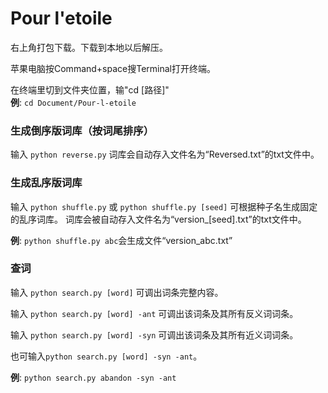 # Pour l'etoile

右上角打包下载。下载到本地以后解压。

苹果电脑按Command+space搜Terminal打开终端。

在终端里切到文件夹位置，输"cd [路径]"  
__例__: 
``cd Document/Pour-l-etoile``



### 生成倒序版词库（按词尾排序）
输入
``python reverse.py`` 
词库会自动存入文件名为“Reversed.txt”的txt文件中。

### 生成乱序版词库
输入
``python shuffle.py``
或
``python shuffle.py [seed]``
可根据种子名生成固定的乱序词库。
词库会被自动存入文件名为“version_[seed].txt”的txt文件中。

__例__: 
``python shuffle.py abc``会生成文件“version_abc.txt”

### 查词
输入
``python search.py [word]``
可调出词条完整内容。

输入
``python search.py [word] -ant``
可调出该词条及其所有反义词词条。

输入
``python search.py [word] -syn``
可调出该词条及其所有近义词词条。

也可输入``python search.py [word] -syn -ant``。

__例__: 
``python search.py abandon -syn -ant``
